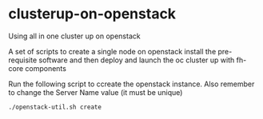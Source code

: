 # clusterup-on-openstack
Using all in one cluster up on openstack

A set of scripts to create a single node on openstack install the pre-requisite software
and then deploy and launch the oc cluster up with fh-core components 

Run the following script to ccreate the openstack instance. Also remember to change the Server Name value (it must be unique)

```
./openstack-util.sh create
```
